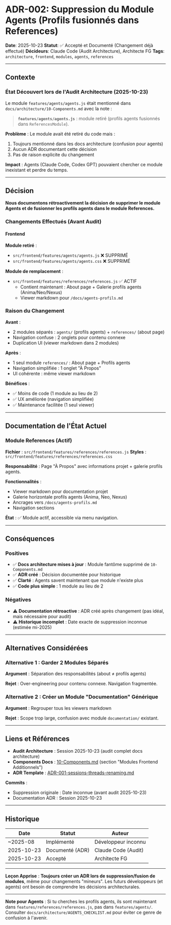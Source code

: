 # ADR-002: Suppression du Module Agents (Profils fusionnés dans References)

**Date**: 2025-10-23
**Statut**: ✅ Accepté et Documenté (Changement déjà effectué)
**Décideurs**: Claude Code (Audit Architecture), Architecte FG
**Tags**: `architecture`, `frontend`, `modules`, `agents`, `references`

---

## Contexte

### État Découvert lors de l'Audit Architecture (2025-10-23)

Le module `features/agents/agents.js` était mentionné dans `docs/architecture/10-Components.md` avec la note :

> **`features/agents/agents.js`** : module retiré (profils agents fusionnés dans `ReferencesModule`).

**Problème** : Le module avait été retiré du code mais :
1. Toujours mentionné dans les docs architecture (confusion pour agents)
2. Aucun ADR documentant cette décision
3. Pas de raison explicite du changement

**Impact** : Agents (Claude Code, Codex GPT) pouvaient chercher ce module inexistant et perdre du temps.

---

## Décision

**Nous documentons rétroactivement la décision de supprimer le module Agents et de fusionner les profils agents dans le module References.**

### Changements Effectués (Avant Audit)

#### Frontend

**Module retiré** :
- `src/frontend/features/agents/agents.js` ❌ SUPPRIMÉ
- `src/frontend/features/agents/agents.css` ❌ SUPPRIMÉ

**Module de remplacement** :
- `src/frontend/features/references/references.js` ✅ ACTIF
  - Contient maintenant : About page + Galerie profils agents (Anima/Neo/Nexus)
  - Viewer markdown pour `/docs/agents-profils.md`

### Raison du Changement

**Avant** :
- 2 modules séparés : `agents/` (profils agents) + `references/` (about page)
- Navigation confuse : 2 onglets pour contenu connexe
- Duplication UI (viewer markdown dans 2 modules)

**Après** :
- 1 seul module `references/` : About page + Profils agents
- Navigation simplifiée : 1 onglet "À Propos"
- UI cohérente : même viewer markdown

**Bénéfices** :
- ✅ Moins de code (1 module au lieu de 2)
- ✅ UX améliorée (navigation simplifiée)
- ✅ Maintenance facilitée (1 seul viewer)

---

## Documentation de l'État Actuel

### Module References (Actif)

**Fichier** : `src/frontend/features/references/references.js`
**Styles** : `src/frontend/features/references/references.css`

**Responsabilité** : Page "À Propos" avec informations projet + galerie profils agents.

**Fonctionnalités** :
- Viewer markdown pour documentation projet
- Galerie horizontale profils agents (Anima, Neo, Nexus)
- Ancrages vers `/docs/agents-profils.md`
- Navigation sections

**État** : ✅ Module actif, accessible via menu navigation.

---

## Conséquences

### Positives

- ✅ **Docs architecture mises à jour** : Module fantôme supprimé de `10-Components.md`
- ✅ **ADR créé** : Décision documentée pour historique
- ✅ **Clarté** : Agents savent maintenant que module n'existe plus
- ✅ **Code plus simple** : 1 module au lieu de 2

### Négatives

- ⚠️ **Documentation rétroactive** : ADR créé après changement (pas idéal, mais nécessaire pour audit)
- ⚠️ **Historique incomplet** : Date exacte de suppression inconnue (estimée mi-2025)

---

## Alternatives Considérées

### Alternative 1 : Garder 2 Modules Séparés

**Argument** : Séparation des responsabilités (about ≠ profils agents)

**Rejet** : Over-engineering pour contenu connexe. Navigation fragmentée.

### Alternative 2 : Créer un Module "Documentation" Générique

**Argument** : Regrouper tous les viewers markdown

**Rejet** : Scope trop large, confusion avec module `documentation/` existant.

---

## Liens et Références

- **Audit Architecture** : Session 2025-10-23 (audit complet docs architecture)
- **Components Docs** : [10-Components.md](../10-Components.md) (section "Modules Frontend Additionnels")
- **ADR Template** : [ADR-001-sessions-threads-renaming.md](ADR-001-sessions-threads-renaming.md)

**Commits** :
- Suppression originale : Date inconnue (avant audit 2025-10-23)
- Documentation ADR : Session 2025-10-23

---

## Historique

| Date       | Statut          | Auteur              |
|------------|-----------------|---------------------|
| ~2025-08   | Implémenté      | Développeur inconnu |
| 2025-10-23 | Documenté (ADR) | Claude Code (Audit) |
| 2025-10-23 | Accepté         | Architecte FG       |

---

**Leçon Apprise** : **Toujours créer un ADR lors de suppression/fusion de modules**, même pour changements "mineurs". Les futurs développeurs (et agents) ont besoin de comprendre les décisions architecturales.

---

**Note pour Agents** : Si tu cherches les profils agents, ils sont maintenant dans `features/references/references.js`, pas dans `features/agents/`. Consulter `docs/architecture/AGENTS_CHECKLIST.md` pour éviter ce genre de confusion à l'avenir.
